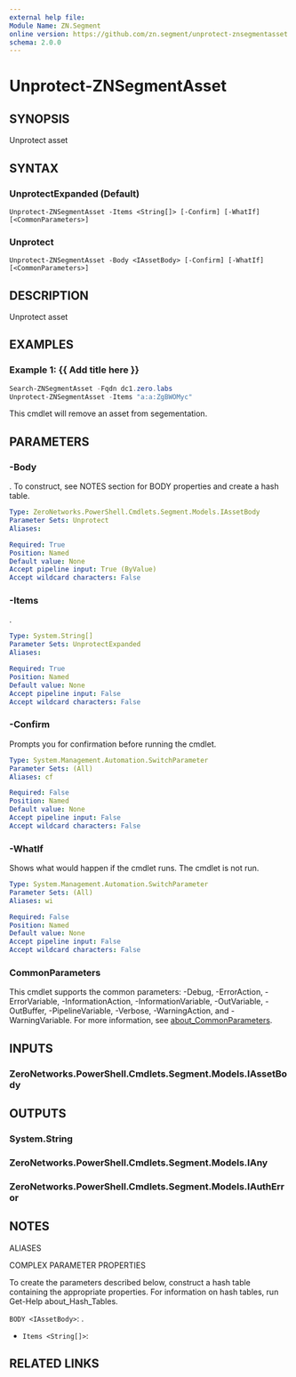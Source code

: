 ```yaml
---
external help file:
Module Name: ZN.Segment
online version: https://github.com/zn.segment/unprotect-znsegmentasset
schema: 2.0.0
---
```


# Unprotect-ZNSegmentAsset

## SYNOPSIS
Unprotect asset

## SYNTAX

### UnprotectExpanded (Default)
```
Unprotect-ZNSegmentAsset -Items <String[]> [-Confirm] [-WhatIf] [<CommonParameters>]
```

### Unprotect
```
Unprotect-ZNSegmentAsset -Body <IAssetBody> [-Confirm] [-WhatIf] [<CommonParameters>]
```

## DESCRIPTION
Unprotect asset

## EXAMPLES

### Example 1: {{ Add title here }}
```powershell
Search-ZNSegmentAsset -Fqdn dc1.zero.labs
Unprotect-ZNSegmentAsset -Items "a:a:ZgBWOMyc"
```

This cmdlet will remove an asset from segementation.

## PARAMETERS

### -Body
.
To construct, see NOTES section for BODY properties and create a hash table.

```yaml
Type: ZeroNetworks.PowerShell.Cmdlets.Segment.Models.IAssetBody
Parameter Sets: Unprotect
Aliases:

Required: True
Position: Named
Default value: None
Accept pipeline input: True (ByValue)
Accept wildcard characters: False
```

### -Items
.

```yaml
Type: System.String[]
Parameter Sets: UnprotectExpanded
Aliases:

Required: True
Position: Named
Default value: None
Accept pipeline input: False
Accept wildcard characters: False
```

### -Confirm
Prompts you for confirmation before running the cmdlet.

```yaml
Type: System.Management.Automation.SwitchParameter
Parameter Sets: (All)
Aliases: cf

Required: False
Position: Named
Default value: None
Accept pipeline input: False
Accept wildcard characters: False
```

### -WhatIf
Shows what would happen if the cmdlet runs.
The cmdlet is not run.

```yaml
Type: System.Management.Automation.SwitchParameter
Parameter Sets: (All)
Aliases: wi

Required: False
Position: Named
Default value: None
Accept pipeline input: False
Accept wildcard characters: False
```

### CommonParameters
This cmdlet supports the common parameters: -Debug, -ErrorAction, -ErrorVariable, -InformationAction, -InformationVariable, -OutVariable, -OutBuffer, -PipelineVariable, -Verbose, -WarningAction, and -WarningVariable. For more information, see [about_CommonParameters](http://go.microsoft.com/fwlink/?LinkID=113216).

## INPUTS

### ZeroNetworks.PowerShell.Cmdlets.Segment.Models.IAssetBody

## OUTPUTS

### System.String

### ZeroNetworks.PowerShell.Cmdlets.Segment.Models.IAny

### ZeroNetworks.PowerShell.Cmdlets.Segment.Models.IAuthError

## NOTES

ALIASES

COMPLEX PARAMETER PROPERTIES

To create the parameters described below, construct a hash table containing the appropriate properties. For information on hash tables, run Get-Help about_Hash_Tables.


`BODY <IAssetBody>`: .
  - `Items <String[]>`: 

## RELATED LINKS

